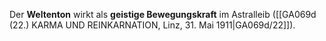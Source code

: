 
Der **Weltenton** wirkt als **geistige Bewegungskraft** im Astralleib ([[GA069d (22.) KARMA UND REINKARNATION, Linz, 31. Mai 1911|GA069d/22]]).
